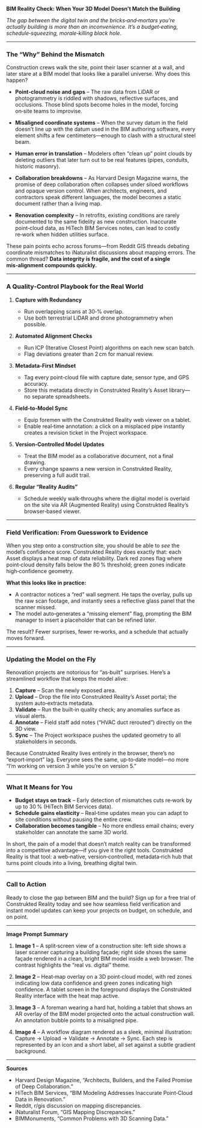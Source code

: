 **BIM Reality Check: When Your 3D Model Doesn’t Match the Building**  

*The gap between the digital twin and the bricks‑and‑mortars you’re actually building is more than an inconvenience. It’s a budget‑eating, schedule‑squeezing, morale‑killing black hole.*  

---  

### The “Why” Behind the Mismatch  

Construction crews walk the site, point their laser scanner at a wall, and later stare at a BIM model that looks like a parallel universe. Why does this happen?  

- **Point‑cloud noise and gaps** – The raw data from LiDAR or photogrammetry is riddled with shadows, reflective surfaces, and occlusions. Those blind spots become holes in the model, forcing on‑site teams to improvise.  

- **Misaligned coordinate systems** – When the survey datum in the field doesn’t line up with the datum used in the BIM authoring software, every element shifts a few centimeters—enough to clash with a structural steel beam.  

- **Human error in translation** – Modelers often “clean up” point clouds by deleting outliers that later turn out to be real features (pipes, conduits, historic masonry).  

- **Collaboration breakdowns** – As Harvard Design Magazine warns, the promise of deep collaboration often collapses under siloed workflows and opaque version control. When architects, engineers, and contractors speak different languages, the model becomes a static document rather than a living map.  

- **Renovation complexity** – In retrofits, existing conditions are rarely documented to the same fidelity as new construction. Inaccurate point‑cloud data, as HiTech BIM Services notes, can lead to costly re‑work when hidden utilities surface.  

These pain points echo across forums—from Reddit GIS threads debating coordinate mismatches to iNaturalist discussions about mapping errors. The common thread? **Data integrity is fragile, and the cost of a single mis‑alignment compounds quickly.**  

---  

### A Quality‑Control Playbook for the Real World  

1. **Capture with Redundancy**  
   - Run overlapping scans at 30‑% overlap.  
   - Use both terrestrial LiDAR and drone photogrammetry when possible.  

2. **Automated Alignment Checks**  
   - Run ICP (Iterative Closest Point) algorithms on each new scan batch.  
   - Flag deviations greater than 2 cm for manual review.  

3. **Metadata‑First Mindset**  
   - Tag every point‑cloud file with capture date, sensor type, and GPS accuracy.  
   - Store this metadata directly in Construkted Reality’s Asset library—no separate spreadsheets.  

4. **Field‑to‑Model Sync**  
   - Equip foremen with the Construkted Reality web viewer on a tablet.  
   - Enable real‑time annotation: a click on a misplaced pipe instantly creates a revision ticket in the Project workspace.  

5. **Version‑Controlled Model Updates**  
   - Treat the BIM model as a collaborative document, not a final drawing.  
   - Every change spawns a new version in Construkted Reality, preserving a full audit trail.  

6. **Regular “Reality Audits”**  
   - Schedule weekly walk‑throughs where the digital model is overlaid on the site via AR (Augmented Reality) using Construkted Reality’s browser‑based viewer.  

---  

### Field Verification: From Guesswork to Evidence  

When you step onto a construction site, you should be able to *see* the model’s confidence score. Construkted Reality does exactly that: each Asset displays a heat map of data reliability. Dark red zones flag where point‑cloud density falls below the 80 % threshold; green zones indicate high‑confidence geometry.  

**What this looks like in practice:**  

- A contractor notices a “red” wall segment. He taps the overlay, pulls up the raw scan footage, and instantly sees a reflective glass panel that the scanner missed.  
- The model auto‑generates a “missing element” flag, prompting the BIM manager to insert a placeholder that can be refined later.  

The result? Fewer surprises, fewer re‑works, and a schedule that actually moves forward.  

---  

### Updating the Model on the Fly  

Renovation projects are notorious for “as‑built” surprises. Here’s a streamlined workflow that keeps the model alive:  

1. **Capture** – Scan the newly exposed area.  
2. **Upload** – Drop the file into Construkted Reality’s Asset portal; the system auto‑extracts metadata.  
3. **Validate** – Run the built‑in quality check; any anomalies surface as visual alerts.  
4. **Annotate** – Field staff add notes (“HVAC duct rerouted”) directly on the 3D view.  
5. **Sync** – The Project workspace pushes the updated geometry to all stakeholders in seconds.  

Because Construkted Reality lives entirely in the browser, there’s no “export‑import” lag. Everyone sees the same, up‑to‑date model—no more “I’m working on version 3 while you’re on version 5.”  

---  

### What It Means for You  

- **Budget stays on track** – Early detection of mismatches cuts re‑work by up to 30 % (HiTech BIM Services data).  
- **Schedule gains elasticity** – Real‑time updates mean you can adapt to site conditions without pausing the entire crew.  
- **Collaboration becomes tangible** – No more endless email chains; every stakeholder can annotate the same 3D world.  

In short, the pain of a model that doesn’t match reality can be transformed into a competitive advantage—if you give it the right tools. Construkted Reality is that tool: a web‑native, version‑controlled, metadata‑rich hub that turns point clouds into a living, breathing digital twin.  

---  

### Call to Action  

Ready to close the gap between BIM and the build? Sign up for a free trial of Construkted Reality today and see how seamless field verification and instant model updates can keep your projects on budget, on schedule, and on point.  

---  

**Image Prompt Summary**  

1. **Image 1** – A split‑screen view of a construction site: left side shows a laser scanner capturing a building façade; right side shows the same façade rendered in a clean, bright BIM model inside a web browser. The contrast highlights the “real vs. digital” theme.  

2. **Image 2** – Heat‑map overlay on a 3D point‑cloud model, with red zones indicating low data confidence and green zones indicating high confidence. A tablet screen in the foreground displays the Construkted Reality interface with the heat map active.  

3. **Image 3** – A foreman wearing a hard hat, holding a tablet that shows an AR overlay of the BIM model projected onto the actual construction wall. An annotation bubble points to a misaligned pipe.  

4. **Image 4** – A workflow diagram rendered as a sleek, minimal illustration: Capture → Upload → Validate → Annotate → Sync. Each step is represented by an icon and a short label, all set against a subtle gradient background.  

---  

**Sources**  

- Harvard Design Magazine, “Architects, Builders, and the Failed Promise of Deep Collaboration.”  
- HiTech BIM Services, “BIM Modeling Addresses Inaccurate Point‑Cloud Data in Renovation.”  
- Reddit, r/gis discussion on mapping discrepancies.  
- iNaturalist Forum, “GIS Mapping Discrepancies.”  
- BIMMonuments, “Common Problems with 3D Scanning Data.”  
